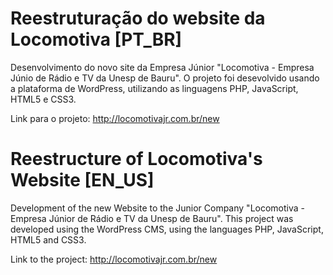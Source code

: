 # Reestruturação do website da Locomotiva [PT_BR]

Desenvolvimento do novo site da Empresa Júnior "Locomotiva - Empresa Júnio de Rádio e TV da Unesp de Bauru".
O projeto foi desevolvido usando a plataforma de WordPress, utilizando as linguagens PHP, JavaScript, HTML5 e CSS3.

Link para o projeto: http://locomotivajr.com.br/new

# Reestructure of Locomotiva's Website [EN_US]

Development of the new Website to the Junior Company "Locomotiva - Empresa Júnior de Rádio e TV da Unesp de Bauru".
This project was developed using the WordPress CMS, using the languages PHP, JavaScript, HTML5 and CSS3.

Link to the project: http://locomotivajr.com.br/new
